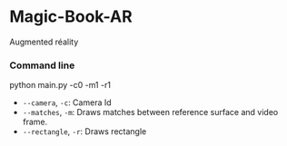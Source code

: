 # Magic-Book-AR
Augmented réality

### Command line

python main.py -c0 -m1 -r1

* `--camera`, `-c`: Camera Id
* `--matches`, `-m`: Draws matches between reference surface and video frame.
* `--rectangle`, `-r`: Draws rectangle